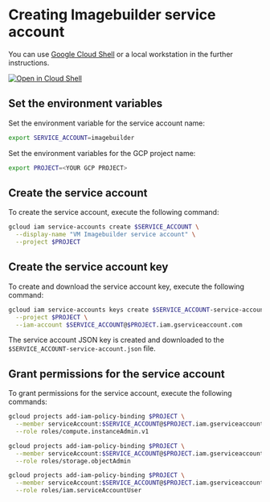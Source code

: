 # Creating Imagebuilder service account

You can use [Google Cloud Shell](https://cloud.google.com/shell/) or a local workstation in the
further instructions.

[![Open in Cloud Shell](http://gstatic.com/cloudssh/images/open-btn.svg)](https://console.cloud.google.com/cloudshell/editor?cloudshell_git_repo=https://github.com/GoogleCloudPlatform/marketplace-vm-imagebuilder&cloudshell_tutorial=docs/creating-service-account.md)

## Set the environment variables

Set the environment variable for the service account name:

```bash
export SERVICE_ACCOUNT=imagebuilder
```

Set the environment variables for the GCP project name:

```bash
export PROJECT=<YOUR GCP PROJECT>
```

## Create the service account

To create the service account, execute the following command:

```bash
gcloud iam service-accounts create $SERVICE_ACCOUNT \
  --display-name "VM Imagebuilder service account" \
  --project $PROJECT
```

## Create the service account key

To create and download the service account key, execute the following command:

```bash
gcloud iam service-accounts keys create $SERVICE_ACCOUNT-service-account.json \
  --project $PROJECT \
  --iam-account $SERVICE_ACCOUNT@$PROJECT.iam.gserviceaccount.com
```

The service account JSON key is created and downloaded to the `$SERVICE_ACCOUNT-service-account.json` file.

## Grant permissions for the service account

To grant permissions for the service account, execute the following commands:

```bash
gcloud projects add-iam-policy-binding $PROJECT \
  --member serviceAccount:$SERVICE_ACCOUNT@$PROJECT.iam.gserviceaccount.com \
  --role roles/compute.instanceAdmin.v1
```

```bash
gcloud projects add-iam-policy-binding $PROJECT \
  --member serviceAccount:$SERVICE_ACCOUNT@$PROJECT.iam.gserviceaccount.com \
  --role roles/storage.objectAdmin
```

```bash
gcloud projects add-iam-policy-binding $PROJECT \
  --member serviceAccount:$SERVICE_ACCOUNT@$PROJECT.iam.gserviceaccount.com \
  --role roles/iam.serviceAccountUser
```
